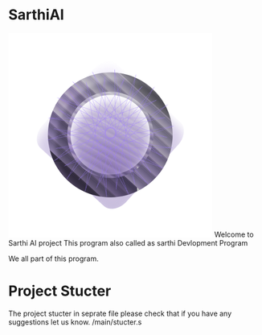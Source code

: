 # SarthiAI
![alt text](pixel@2x.png)
Welcome to Sarthi AI project This program also called as sarthi Devlopment Program

We all part of this program. 



# Project Stucter 
The project stucter in seprate file please check that if you have any suggestions let us know. 
/main/stucter.s
